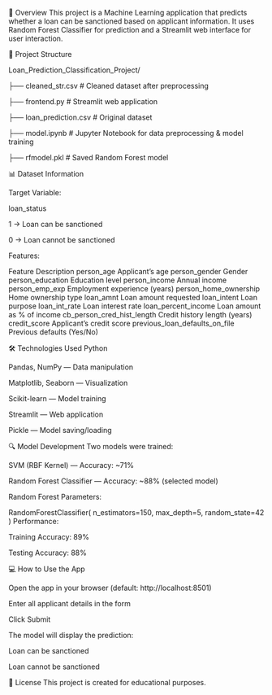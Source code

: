 📌 Overview
This project is a Machine Learning application that predicts whether a loan can be sanctioned based on applicant information.
It uses Random Forest Classifier for prediction and a Streamlit web interface for user interaction.

📂 Project Structure

Loan_Prediction_Classification_Project/


├── cleaned_str.csv           # Cleaned dataset after preprocessing

├── frontend.py               # Streamlit web application

├── loan_prediction.csv       # Original dataset

├── model.ipynb               # Jupyter Notebook for data preprocessing & model training

├── rfmodel.pkl               # Saved Random Forest model

📊 Dataset Information

Target Variable:

loan_status

1 → Loan can be sanctioned

0 → Loan cannot be sanctioned

Features:

Feature	Description
person_age	Applicant’s age
person_gender	Gender
person_education	Education level
person_income	Annual income
person_emp_exp	Employment experience (years)
person_home_ownership	Home ownership type
loan_amnt	Loan amount requested
loan_intent	Loan purpose
loan_int_rate	Loan interest rate
loan_percent_income	Loan amount as % of income
cb_person_cred_hist_length	Credit history length (years)
credit_score	Applicant’s credit score
previous_loan_defaults_on_file	Previous defaults (Yes/No)

🛠 Technologies Used
Python

Pandas, NumPy — Data manipulation

Matplotlib, Seaborn — Visualization

Scikit-learn — Model training

Streamlit — Web application

Pickle — Model saving/loading

🔍 Model Development
Two models were trained:

SVM (RBF Kernel) — Accuracy: ~71%

Random Forest Classifier — Accuracy: ~88% (selected model)

Random Forest Parameters:


RandomForestClassifier(
    n_estimators=150,
    max_depth=5,
    random_state=42
)
Performance:

Training Accuracy: 89%

Testing Accuracy: 88%

💻 How to Use the App

Open the app in your browser (default: http://localhost:8501)

Enter all applicant details in the form

Click Submit

The model will display the prediction:

Loan can be sanctioned

Loan cannot be sanctioned

📜 License
This project is created for educational purposes.
